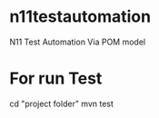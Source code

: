 # n11testautomation
N11 Test Automation Via POM model

# For run Test
cd "project folder"
mvn test

